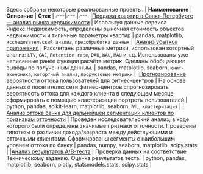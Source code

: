 Здесь собраны некоторые реализованные проекты.
 | **Наименование** | **Описание** | **Стек** |
 :---|:---:|:---:
|[Продажа квартир в Санкт-Петербурге — анализ рынка недвижимости](Projects/realty.ipynb) | Используя данные сервиса Яндекс.Недвижимость, определены рыночная стоимость объектов недвижимости и типичные параметры квартир | pandas, matplotlib, `исследовательский анализ`, `предобработка данных` |
|[Анализ убытков приложения](Projects/procrastinate_plus.ipynb) | Рассчитаны различные метрики, использован когортный анализ: `LTV`, `CAC`, `Retention rate`, `DAU`, `WAU`, `MAU` и т.д. Использованы уже написанные ранее функции расчёта метрик. Сделаны обобщающие выводы по полученным данным. |  pandas, matplotlib, seaborn, `юнит-экономика`, `когортный анализ`, `продуктовые метрики` |
|[Прогнозирование вероятности оттока пользователей для фитнес-центров](Projects/fitness.ipynb) | На основе данных о посетителях сети фитнес-центров спрогнозировать вероятность оттока для каждого клиента в следующем месяце, сформировать с помощью кластеризации портреты пользователей | python, pandas, scikit-learn, matplotlib, seaborn, ML, `кластеризация` |
|[Анализ оттока банка для дальнейшей сегментации клиентов по признакам отточности](Projects/banks_churn.ipynb) | Проведен исследовательский анализ, в ходе которого были определены значимые признаки отточности. Проверены гипотезы о различии дохода/возраста между действующими и отточными клиентами. Сформированы сегменты с наибольшим уровнем оттока по банку | pandas, numpy, seaborn, matplotlib, scipy.stats |
|[Анализ результатов A/B-теста](Projects/ab_testing.ipynb) | Проверка данных на соответствие Техническому заданию. Оценка результатов теста. | python, pandas, matplotlib, seaborn, plotly, statsmodels.stats, scipy.stats |
